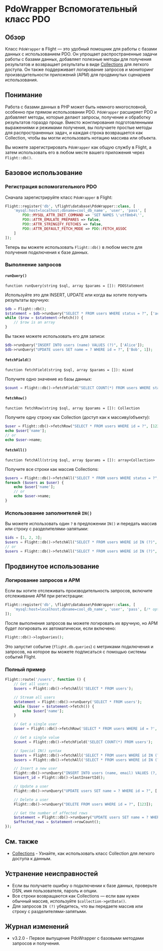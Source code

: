 # PdoWrapper Вспомогательный класс PDO

## Обзор

Класс `PdoWrapper` в Flight — это удобный помощник для работы с базами данных с использованием PDO. Он упрощает распространенные задачи работы с базами данных, добавляет полезные методы для получения результатов и возвращает результаты в виде [Collections](/learn/collections) для легкого доступа. Он также поддерживает логирование запросов и мониторинг производительности приложений (APM) для продвинутых сценариев использования.

## Понимание

Работа с базами данных в PHP может быть немного многословной, особенно при прямом использовании PDO. `PdoWrapper` расширяет PDO и добавляет методы, которые делают запросы, получение и обработку результатов гораздо проще. Вместо жонглирования подготовленными выражениями и режимами получения, вы получаете простые методы для распространенных задач, и каждая строка возвращается как Collection, чтобы вы могли использовать нотацию массива или объекта.

Вы можете зарегистрировать `PdoWrapper` как общую службу в Flight, а затем использовать его в любом месте вашего приложения через `Flight::db()`.

## Базовое использование

### Регистрация вспомогательного PDO

Сначала зарегистрируйте класс `PdoWrapper` в Flight:

```php
Flight::register('db', \flight\database\PdoWrapper::class, [
    'mysql:host=localhost;dbname=cool_db_name', 'user', 'pass', [
        PDO::MYSQL_ATTR_INIT_COMMAND => 'SET NAMES \'utf8mb4\'',
        PDO::ATTR_EMULATE_PREPARES => false,
        PDO::ATTR_STRINGIFY_FETCHES => false,
        PDO::ATTR_DEFAULT_FETCH_MODE => PDO::FETCH_ASSOC
    ]
]);
```

Теперь вы можете использовать `Flight::db()` в любом месте для получения подключения к базе данных.

### Выполнение запросов

#### `runQuery()`

`function runQuery(string $sql, array $params = []): PDOStatement`

Используйте это для INSERT, UPDATE или когда вы хотите получить результаты вручную:

```php
$db = Flight::db();
$statement = $db->runQuery("SELECT * FROM users WHERE status = ?", ['active']);
while ($row = $statement->fetch()) {
    // $row is an array
}
```

Вы также можете использовать его для записи:

```php
$db->runQuery("INSERT INTO users (name) VALUES (?)", ['Alice']);
$db->runQuery("UPDATE users SET name = ? WHERE id = ?", ['Bob', 1]);
```

#### `fetchField()`

`function fetchField(string $sql, array $params = []): mixed`

Получите одно значение из базы данных:

```php
$count = Flight::db()->fetchField("SELECT COUNT(*) FROM users WHERE status = ?", ['active']);
```

#### `fetchRow()`

`function fetchRow(string $sql, array $params = []): Collection`

Получите одну строку как Collection (доступ как к массиву/объекту):

```php
$user = Flight::db()->fetchRow("SELECT * FROM users WHERE id = ?", [123]);
echo $user['name'];
// or
echo $user->name;
```

#### `fetchAll()`

`function fetchAll(string $sql, array $params = []): array<Collection>`

Получите все строки как массив Collections:

```php
$users = Flight::db()->fetchAll("SELECT * FROM users WHERE status = ?", ['active']);
foreach ($users as $user) {
    echo $user['name'];
    // or
    echo $user->name;
}
```

### Использование заполнителей `IN()`

Вы можете использовать один `?` в предложении `IN()` и передать массив или строку с разделителями-запятыми:

```php
$ids = [1, 2, 3];
$users = Flight::db()->fetchAll("SELECT * FROM users WHERE id IN (?)", [$ids]);
// or
$users = Flight::db()->fetchAll("SELECT * FROM users WHERE id IN (?)", ['1,2,3']);
```

## Продвинутое использование

### Логирование запросов и APM

Если вы хотите отслеживать производительность запросов, включите отслеживание APM при регистрации:

```php
Flight::register('db', \flight\database\PdoWrapper::class, [
    'mysql:host=localhost;dbname=cool_db_name', 'user', 'pass', [/* options */], true // last param enables APM
]);
```

После выполнения запросов вы можете логировать их вручную, но APM будет логировать их автоматически, если включено:

```php
Flight::db()->logQueries();
```

Это запустит событие (`flight.db.queries`) с метриками подключения и запросов, на которое вы можете подписаться с помощью системы событий Flight.

### Полный пример

```php
Flight::route('/users', function () {
    // Get all users
    $users = Flight::db()->fetchAll('SELECT * FROM users');

    // Stream all users
    $statement = Flight::db()->runQuery('SELECT * FROM users');
    while ($user = $statement->fetch()) {
        echo $user['name'];
    }

    // Get a single user
    $user = Flight::db()->fetchRow('SELECT * FROM users WHERE id = ?', [123]);

    // Get a single value
    $count = Flight::db()->fetchField('SELECT COUNT(*) FROM users');

    // Special IN() syntax
    $users = Flight::db()->fetchAll('SELECT * FROM users WHERE id IN (?)', [[1,2,3,4,5]]);
    $users = Flight::db()->fetchAll('SELECT * FROM users WHERE id IN (?)', ['1,2,3,4,5']);

    // Insert a new user
    Flight::db()->runQuery("INSERT INTO users (name, email) VALUES (?, ?)", ['Bob', 'bob@example.com']);
    $insert_id = Flight::db()->lastInsertId();

    // Update a user
    Flight::db()->runQuery("UPDATE users SET name = ? WHERE id = ?", ['Bob', 123]);

    // Delete a user
    Flight::db()->runQuery("DELETE FROM users WHERE id = ?", [123]);

    // Get the number of affected rows
    $statement = Flight::db()->runQuery("UPDATE users SET name = ? WHERE name = ?", ['Bob', 'Sally']);
    $affected_rows = $statement->rowCount();
});
```

## См. также

- [Collections](/learn/collections) - Узнайте, как использовать класс Collection для легкого доступа к данным.

## Устранение неисправностей

- Если вы получаете ошибку о подключении к базе данных, проверьте DSN, имя пользователя, пароль и опции.
- Все строки возвращаются как Collections — если вам нужен обычный массив, используйте `$collection->getData()`.
- Для запросов `IN (?)` убедитесь, что вы передаете массив или строку с разделителями-запятыми.

## Журнал изменений

- v3.2.0 - Первое выпущение PdoWrapper с базовыми методами запросов и получения.